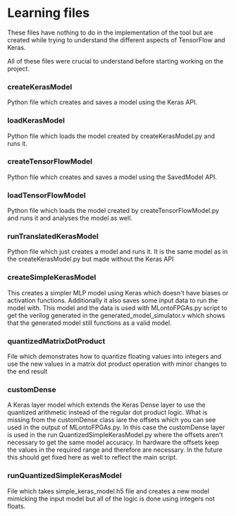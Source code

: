 # Learning files
These files have nothing to do in the implementation of the tool but are created while trying to understand the different aspects of TensorFlow and Keras.

All of these files were crucial to understand before starting working on the project.

### createKerasModel
Python file which creates and saves a model using the Keras API.

### loadKerasModel
Python file which loads the model created by createKerasModel.py and runs it.

### createTensorFlowModel
Python file which creates and saves a model using the SavedModel API.

### loadTensorFlowModel
Python file which loads the model created by createTensorFlowModel.py and runs it and analyses the model as well.

### runTranslatedKerasModel
Python file which just creates a model and runs it. It is the same model as in the createKerasModel.py but made  without the Keras API

### createSimpleKerasModel
This creates a simpler MLP model using Keras which doesn't have biases or activation functions. Additionally it also saves some input data to run the model with. This model and the data is used with MLontoFPGAs.py script to get the verilog generated in the generated_model_simulator.v which shows that the generated model still functions as a valid model.

### quantizedMatrixDotProduct
File which demonstrates how to quantize floating values into integers and use the new values in a matrix dot product operation with minor changes to the end result

### customDense
A Keras layer model which extends the Keras Dense layer to use the quantized arithmetic instead of the regular dot product logic. What is missing from the customDense class iare the offsets which you can see used in the output of MLontoFPGAs.py. In this case the customDense layer is used in the run QuantizedSimpleKerasModel.py where the offsets aren't necessary to get the same model accuracy. In hardware the offsets keep the values in the required range and therefore are necessary. In the future this should get fixed here as well to reflect the main script.

### runQuantizedSimpleKerasModel
File which takes simple_keras_model.h5 file and creates a new model mimicking the input model but all of the logic is done using integers not floats. 
